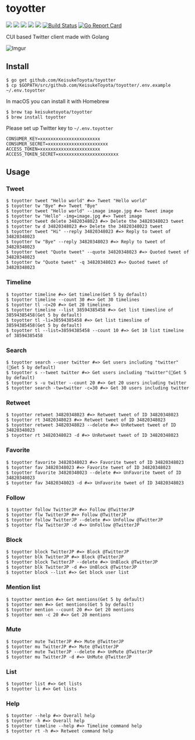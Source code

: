 # toyotter
![](https://img.shields.io/github/stars/KeisukeToyota/toyotter.svg)
![](https://img.shields.io/github/release/KeisukeToyota/toyotter.svg)
![](https://img.shields.io/github/issues/KeisukeToyota/toyotter.svg)
![](https://img.shields.io/github/forks/KeisukeToyota/toyotter.svg)
![](https://img.shields.io/github/license/KeisukeToyota/toyotter.svg)
[![Build Status](https://travis-ci.org/KeisukeToyota/toyotter.svg?branch=master)](https://travis-ci.org/KeisukeToyota/toyotter)
[![Go Report Card](https://goreportcard.com/badge/github.com/KeisukeToyota/toyotter)](https://goreportcard.com/report/github.com/KeisukeToyota/toyotter)

CUI based Twitter client made with Golang

![Imgur](https://i.imgur.com/4iLQ5Bu.png)

## Install

```shell
$ go get github.com/KeisukeToyota/toyotter
$ cp $GOPATH/src/github.com/KeisukeToyota/toyotter/.env.example ~/.env.toyotter
```

In macOS you can install it with Homebrew
```shell
$ brew tap keisuketoyota/toyotter
$ brew install toyotter
```

Please set up Twitter key to `~/.env.toyotter`
```
CONSUMER_KEY=xxxxxxxxxxxxxxxxxxxxxxx
CONSUMER_SECRET=xxxxxxxxxxxxxxxxxxxxxxx
ACCESS_TOKEN=xxxxxxxxxxxxxxxxxxxxxxx
ACCESS_TOKEN_SECRET=xxxxxxxxxxxxxxxxxxxxxxx
```

## Usage

### Tweet
```shell
$ toyotter tweet "Hello world" #=> Tweet "Hello world"
$ toyotter tw "Bye" #=> Tweet "Bye"
$ toyotter tweet "Hello world" --image image.jpg #=> Tweet image
$ toyotter tw "Hello" -img=image.jpg #=> Tweet image
$ toyotter tweet delete 34820348023 #=> Delete the 34820348023 tweet
$ toyotter tw d 34820348023 #=> Delete the 34820348023 tweet
$ toyotter tweet "Hi" --reply 34820348023 #=> Reply to tweet of 34820348023
$ toyotter tw "Bye" --reply 34820348023 #=> Reply to tweet of 34820348023
$ toyotter tweet "Quote tweet" --quote 34820348023 #=> Quoted tweet of 34820348023
$ toyotter tw "Quote tweet" -q 34820348023 #=> Quoted tweet of 34820348023
```

### Timeline
```shell
$ toyotter timeline #=> Get timeline(Get 5 by default)
$ toyotter timeline --count 30 #=> Get 30 timelines
$ toyotter tl -c=20 #=> Get 20 timelines
$ toyotter timeline --list 38594385458 #=> Get list timesline of 38594385458(Get 5 by default)
$ toyotter tl -li=38594385458 #=> Get list timesline of 38594385458(Get 5 by default)
$ toyotter tl --list=38594385458 --count 10 #=> Get 10 list timeline of 38594385458
```

### Search
```shell
$ toyotter search --user twitter #=> Get users including "twitter"(Get 5 by default)
$ toyotter s --tweet twitter #=> Get users including "twitter"(Get 5 by default)
$ toyotter s -u twitter --count 20 #=> Get 20 users including twitter
$ toyotter search -tw=twitter -c=30 #=> Get 30 users including twitter
```

### Retweet
```shell
$ toyotter retweet 34820348023 #=> Retweet tweet of ID 34820348023
$ toyotter rt 34820348023 #=> Retweet tweet of ID 34820348023
$ toyotter retweet 34820348023 --delete #=> UnRetweet tweet of ID 34820348023
$ toyotter rt 34820348023 -d #=> UnRetweet tweet of ID 34820348023
```

### Favorite
```shell
$ toyotter favorite 34820348023 #=> Favorite tweet of ID 34820348023
$ toyotter fav 34820348023 #=> Favorite tweet of ID 34820348023
$ toyotter favorite 34820348023 --delete #=> UnFavorite tweet of ID 34820348023
$ toyotter fav 34820348023 -d #=> UnFavorite tweet of ID 34820348023
```

### Follow
```shell
$ toyotter follow TwitterJP #=> Follow @TwitterJP
$ toyotter flw TwitterJP #=> Follow @TwitterJP
$ toyotter follow TwitterJP --delete #=> UnFollow @TwitterJP
$ toyotter flw TwitterJP -d #=> UnFollow @TwitterJP
```

### Block
```shell
$ toyotter block TwitterJP #=> Block @TwitterJP
$ toyotter blk TwitterJP #=> Block @TwitterJP
$ toyotter block TwitterJP --delete #=> UnBlock @TwitterJP
$ toyotter blk TwitterJP -d #=> UnBlock @TwitterJP
$ toyotter block --list #=> Get block user list
```

### Mention list
```shell
$ toyotter mention #=> Get mentions(Get 5 by default)
$ toyotter men #=> Get mentions(Get 5 by default)
$ toyotter mention --count 20 #=> Get 20 mentions
$ toyotter men -c 20 #=> Get 20 mentions
```

### Mute
```shell
$ toyotter mute TwitterJP #=> Mute @TwitterJP
$ toyotter mu TwitterJP #=> Mute @TwitterJP
$ toyotter mute TwitterJP --delete #=> UnMute @TwitterJP
$ toyotter mu TwitterJP -d #=> UnMute @TwitterJP
```

### List
```shell
$ toyotter list #=> Get lists
$ toyotter li #=> Get lists
```

### Help
```shell
$ toyotter --help #=> Overall help
$ toyotter -h #=> Overall help
$ toyotter timeline --help #=> Timeline command help
$ toyotter rt -h #=> Retweet command help
```
